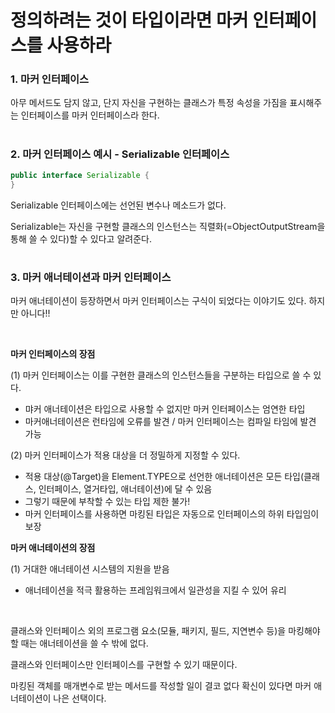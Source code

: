 # 정의하려는 것이 타입이라면 마커 인터페이스를 사용하라

### 1. 마커 인터페이스

아무 메서드도 담지 않고, 단지 자신을 구현하는 클래스가 특정 속성을 가짐을 표시해주는 인터페이스를 마커 인터페이스라 한다.

#
### 2. 마커 인터페이스 예시 - Serializable 인터페이스

```java
public interface Serializable {
}
```
Serializable 인터페이스에는 선언된 변수나 메소드가 없다.

Serializable는 자신을 구현할 클래스의 인스턴스는 직렬화(=ObjectOutputStream을 통해 쓸 수 있다)할 수 있다고 알려준다.

#
### 3. 마커 애너테이션과 마커 인터페이스
마커 애너테이션이 등장하면서 마커 인터페이스는 구식이 되었다는 이야기도 있다.
하지만 아니다!!

<br>

__마커 인터페이스의 장점__

(1) 마커 인터페이스는 이를 구현한 클래스의 인스턴스들을 구분하는 타입으로 쓸 수 있다.
  - 먀커 애너테이션은 타입으로 사용할 수 없지만 마커 인터페이스는 엄연한 타입
  - 마커애너테이션은 런타임에 오류를 발견 / 마커 인터페이스는 컴파일 타임에 발견 가능

(2) 마커 인터페이스가 적용 대상을 더 정밀하게 지정할 수 있다.
  - 적용 대상(@Target)을 Element.TYPE으로 선언한 애너테이션은 모든 타입(클래스, 인터페이스, 열거타입, 애너테이션)에 달 수 있음
  - 그렇기 때문에 부착할 수 있는 타입 제한 불가!
  - 마커 인터페이스를 사용하면 마킹된 타입은 자동으로 인터페이스의 하위 타입임이 보장

__마커 애너테이션의 장점__

(1) 거대한 애너테이션 시스템의 지원을 받음
  - 애너테이션을 적극 활용하는 프레임워크에서 일관성을 지킬 수 있어 유리

<br>

클래스와 인터페이스 외의 프로그램 요소(모듈, 패키지, 필드, 지연변수 등)을 마킹해야할 때는 애너테이션을 쓸 수 밖에 없다.

클래스와 인터페이스만 인터페이스를 구현할 수 있기 때문이다.

마킹된 객체를 매개변수로 받는 메서드를 작성할 일이 결코 없다 확신이 있다면 마커 애너테이션이 나은 선택이다.
